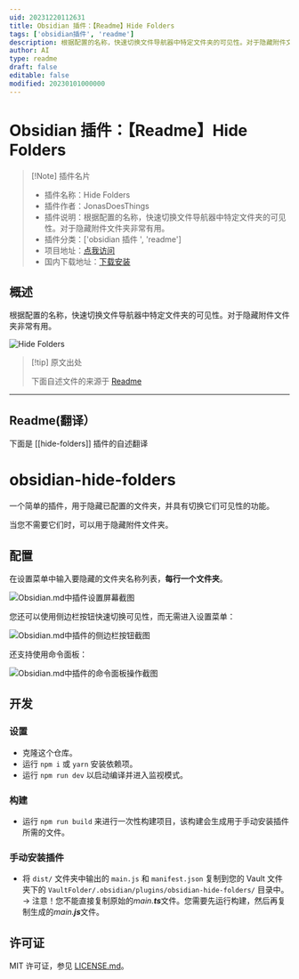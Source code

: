 ```yaml
---
uid: 20231220112631
title: Obsidian 插件：【Readme】Hide Folders
tags: ['obsidian插件', 'readme']
description: 根据配置的名称，快速切换文件导航器中特定文件夹的可见性。对于隐藏附件文件夹非常有用。
author: AI
type: readme
draft: false
editable: false
modified: 20230101000000
---
```


# Obsidian 插件：【Readme】Hide Folders

> [!Note] 插件名片
> - 插件名称：Hide Folders
> - 插件作者：JonasDoesThings
> - 插件说明：根据配置的名称，快速切换文件导航器中特定文件夹的可见性。对于隐藏附件文件夹非常有用。
> - 插件分类：['obsidian 插件 ', 'readme']
> - 项目地址：[点我访问](https://github.com/JonasDoesThings/obsidian-hide-folders)
> - 国内下载地址：[下载安装](https://pkmer.cn/products/plugin/pluginMarket/?hide-folders)

## 概述

根据配置的名称，快速切换文件导航器中特定文件夹的可见性。对于隐藏附件文件夹非常有用。

![Hide Folders](https://cdn.pkmer.cn/covers/hide-folders.png!pkmer)

> [!tip] 原文出处
>
>下面自述文件的来源于 [Readme](https://ghproxy.net/https://raw.githubusercontent.com/JonasDoesThings/obsidian-hide-folders/master/README.md)

---

## Readme(翻译）

下面是 [[hide-folders]] 插件的自述翻译

# obsidian-hide-folders

一个简单的插件，用于隐藏已配置的文件夹，并具有切换它们可见性的功能。

当您不需要它们时，可以用于隐藏附件文件夹。

## 配置

在设置菜单中输入要隐藏的文件夹名称列表，**每行一个文件夹**。

![Obsidian.md中插件设置屏幕截图](https://cdn.pkmer.cn/covers/hide-folders_2_0.png!pkmer)

您还可以使用侧边栏按钮快速切换可见性，而无需进入设置菜单：

![Obsidian.md中插件的侧边栏按钮截图](https://cdn.pkmer.cn/covers/hide-folders_2_1.png!pkmer)

还支持使用命令面板：

![Obsidian.md中插件的命令面板操作截图](https://cdn.pkmer.cn/covers/hide-folders_2_2.png!pkmer)

## 开发

### 设置

- 克隆这个仓库。
- 运行 `npm i` 或 `yarn` 安装依赖项。
- 运行 `npm run dev` 以启动编译并进入监视模式。

### 构建

- 运行 `npm run build` 来进行一次性构建项目，该构建会生成用于手动安装插件所需的文件。

### 手动安装插件

- 将 `dist/` 文件夹中输出的 `main.js` 和 `manifest.json` 复制到您的 Vault 文件夹下的 `VaultFolder/.obsidian/plugins/obsidian-hide-folders/` 目录中。
-> 注意！您不能直接复制原始的*main.**ts***文件。您需要先运行构建，然后再复制生成的*main.**js***文件。

## 许可证

MIT 许可证，参见 [LICENSE.md](./LICENSE.md)。

